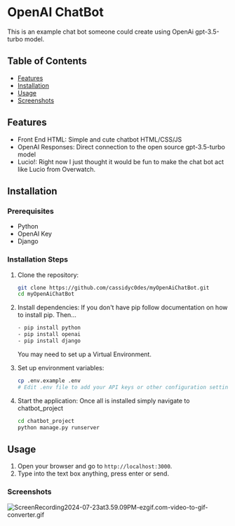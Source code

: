 # OpenAI ChatBot

This is an example chat bot someone could create using OpenAi gpt-3.5-turbo model.

## Table of Contents

- [Features](#features)
- [Installation](#installation)
- [Usage](#usage)
- [Screenshots](#screenshots)

## Features

- Front End HTML: Simple and cute chatbot HTML/CSS/JS
- OpenAI Responses: Direct connection to the open source gpt-3.5-turbo model
- Lucio!: Right now I just thought it would be fun to make the chat bot act like Lucio from Overwatch. 

## Installation

### Prerequisites

- Python
- OpenAI Key
- Django

### Installation Steps

1. Clone the repository:
    ```sh
    git clone https://github.com/cassidyc0des/myOpenAiChatBot.git
    cd myOpenAiChatBot
    ```

2. Install dependencies:
    If you don't have pip follow documentation on how to install pip.
    Then...
    ```sh
    - pip install python
    - pip install openai
    - pip install django
    ```
    You may need to set up a Virtual Environment.

4. Set up environment variables:
    ```sh
    cp .env.example .env
    # Edit .env file to add your API keys or other configuration settings
    ```

5. Start the application:
    Once all is installed simply navigate to chatbot_project
    ```sh
    cd chatbot_project
    python manage.py runserver
    ```

## Usage

1. Open your browser and go to `http://localhost:3000`.
2. Type into the text box anything, press enter or send. 

### Screenshots

![ScreenRecording2024-07-23at3.59.09PM-ezgif.com-video-to-gif-converter.gif](https://images.squidge.org/images/2024/07/23/ScreenRecording2024-07-23at3.59.09PM-ezgif.com-video-to-gif-converter.gif)
